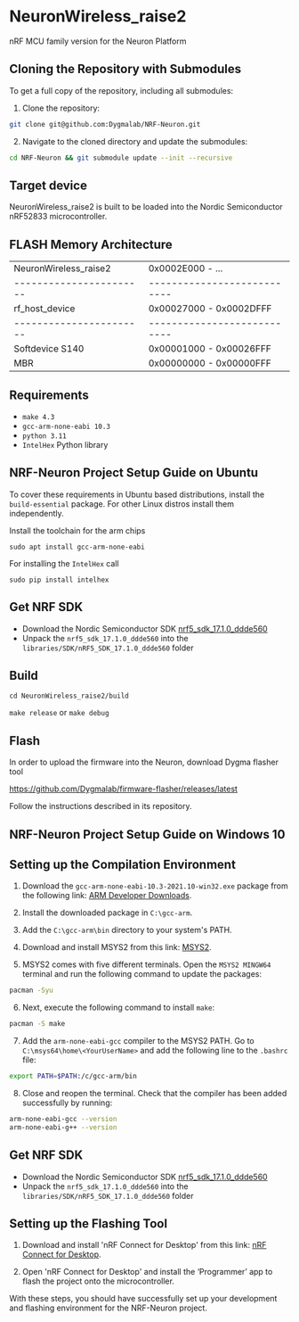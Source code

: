 # NeuronWireless_raise2
nRF MCU family version for the Neuron Platform

## Cloning the Repository with Submodules
To get a full copy of the repository, including all submodules:

1. Clone the repository:

```bash
git clone git@github.com:Dygmalab/NRF-Neuron.git
```

2. Navigate to the cloned directory and update the submodules:

```bash
cd NRF-Neuron && git submodule update --init --recursive
```

## Target device
NeuronWireless_raise2 is built to be loaded into the Nordic Semiconductor nRF52833 microcontroller.

## FLASH Memory Architecture

|                       |                           |
|-----------------------|---------------------------|
| NeuronWireless_raise2   | 0x0002E000 - ...          |
|-----------------------|---------------------------|
| rf_host_device        | 0x00027000 - 0x0002DFFF   |
|-----------------------|---------------------------|
| Softdevice S140       | 0x00001000 - 0x00026FFF   |
| MBR                   | 0x00000000 - 0x00000FFF   |

## Requirements
* `make 4.3`
* `gcc-arm-none-eabi 10.3`
* `python 3.11`
* `IntelHex` Python library

## NRF-Neuron Project Setup Guide on Ubuntu

To cover these requirements in Ubuntu based distributions, install the `build-essential` package. For other Linux distros install them independently.

Install the toolchain for the arm chips

```sudo apt install gcc-arm-none-eabi```

For installing the `IntelHex` call

```sudo pip install intelhex```

## Get NRF SDK

* Download the Nordic Semiconductor SDK [nrf5_sdk_17.1.0_ddde560](https://nsscprodmedia.blob.core.windows.net/prod/software-and-other-downloads/sdks/nrf5/binaries/nrf5_sdk_17.1.0_ddde560.zip)
* Unpack the `nrf5_sdk_17.1.0_ddde560` into the `libraries/SDK/nRF5_SDK_17.1.0_ddde560` folder

## Build

`cd NeuronWireless_raise2/build`

`make release` or `make debug`

## Flash

In order to upload the firmware into the Neuron, download Dygma flasher tool

https://github.com/Dygmalab/firmware-flasher/releases/latest

Follow the instructions described in its repository.

## NRF-Neuron Project Setup Guide on Windows 10

## Setting up the Compilation Environment

1. Download the `gcc-arm-none-eabi-10.3-2021.10-win32.exe` package from the following link: [ARM Developer Downloads](https://developer.arm.com/downloads/-/gnu-rm).

2. Install the downloaded package in `C:\gcc-arm`.

3. Add the `C:\gcc-arm\bin` directory to your system's PATH.

4. Download and install MSYS2 from this link: [MSYS2](https://www.msys2.org/).

5. MSYS2 comes with five different terminals. Open the `MSYS2 MINGW64` terminal and run the following command to update the packages:

```bash
pacman -Syu
```

6. Next, execute the following command to install `make`:

```bash
pacman -S make
```

7. Add the `arm-none-eabi-gcc` compiler to the MSYS2 PATH. Go to `C:\msys64\home\<YourUserName>` and add the following line to the `.bashrc` file: 

```bash
export PATH=$PATH:/c/gcc-arm/bin
```

8. Close and reopen the terminal. Check that the compiler has been added successfully by running:

```bash
arm-none-eabi-gcc --version
arm-none-eabi-g++ --version
```

## Get NRF SDK

* Download the Nordic Semiconductor SDK [nrf5_sdk_17.1.0_ddde560](https://nsscprodmedia.blob.core.windows.net/prod/software-and-other-downloads/sdks/nrf5/binaries/nrf5_sdk_17.1.0_ddde560.zip)
* Unpack the `nrf5_sdk_17.1.0_ddde560` into the `libraries/SDK/nRF5_SDK_17.1.0_ddde560` folder

## Setting up the Flashing Tool

1. Download and install 'nRF Connect for Desktop' from this link: [nRF Connect for Desktop](https://www.nordicsemi.com/Products/Development-tools/nrf-connect-for-desktop).

2. Open 'nRF Connect for Desktop' and install the ‘Programmer’ app to flash the project onto the microcontroller.

With these steps, you should have successfully set up your development and flashing environment for the NRF-Neuron project.
